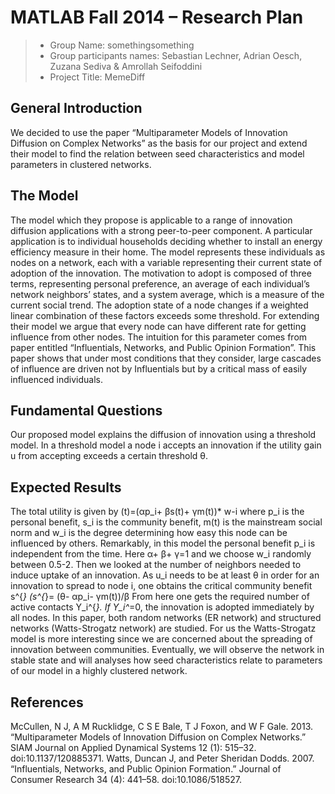 # MATLAB Fall 2014 – Research Plan

> * Group Name: somethingsomething
> * Group participants names: Sebastian Lechner, Adrian Oesch, Zuzana Sediva & Amrollah Seifoddini
> * Project Title: MemeDiff

## General Introduction

We decided to use the paper “Multiparameter Models of Innovation Diffusion on Complex Networks” as the basis for our project and extend their model to find the relation between seed characteristics and model parameters in clustered networks.

## The Model

The model which they propose is applicable to a range of innovation diffusion applications with a strong peer-to-peer component. A particular application is to individual households deciding whether to install an energy efficiency measure in their home. The model represents these individuals as nodes on a network, each with a variable representing their current state of adoption of the innovation. The motivation to adopt is composed of three terms, representing personal preference, an average of each individual’s network neighbors’ states, and a system average, which is a measure of the current social trend. The adoption state of a node changes if a weighted linear combination of these factors exceeds some threshold. For extending their model we argue that every node can have different rate for getting influence from other nodes. The intuition for this parameter comes from paper entitled “Influentials, Networks, and Public Opinion Formation”. This paper shows that under most conditions that they consider, large cascades of influence are driven not by Influentials but by a critical mass of easily influenced individuals.  

## Fundamental Questions

Our proposed model explains the diffusion of innovation using a threshold model. In a threshold model a node i accepts an innovation if the utility gain u from accepting exceeds a certain threshold θ.


## Expected Results

The total utility is given by (t)=(αp\_i+ βs(t)+ γm(t))* w-i where p\_i is the personal benefit, s\_i is the community benefit, m(t) is the mainstream social norm and w\_i is the degree determining how easy this node can be influenced by others. Remarkably, in this model the personal benefit p\_i is independent from the time. Here α+ β+ γ=1 and we choose w\_i randomly between 0.5-2.
Then we looked at the number of neighbors needed to induce uptake of an innovation. As u\_i needs to be at least θ in order for an innovation to spread to node i, one obtains the critical community benefit s^{*} (s^{*}=  (θ- αp_i- γm(t))/β
From here one gets the required number of active contacts Y\_i^{*}. If Y\_i^*=0, the innovation is adopted immediately by all nodes.
In this paper, both random networks (ER network) and structured networks (Watts-Strogatz network) are studied. For us the Watts-Strogatz model is more interesting since we are concerned about the spreading of innovation between communities.
Eventually, we will observe the network in stable state and will analyses how seed characteristics relate to parameters of our model in a highly clustered network.


## References 

McCullen, N J, A M Rucklidge, C S E Bale, T J Foxon, and W F Gale. 2013. “Multiparameter Models of Innovation Diffusion on Complex Networks.” SIAM Journal on Applied Dynamical Systems 12 (1): 515–32. doi:10.1137/120885371.
Watts, Duncan J, and Peter Sheridan Dodds. 2007. “Influentials, Networks, and Public Opinion Formation.” Journal of Consumer Research 34 (4): 441–58. doi:10.1086/518527.





